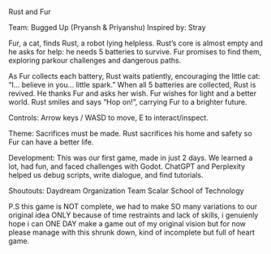 Rust and Fur

Team: Bugged Up (Pryansh & Priyanshu)
Inspired by: Stray

Fur, a cat, finds Rust, a robot lying helpless. Rust’s core is almost empty and he asks for help: he needs 5 batteries to survive. Fur promises to find them, exploring parkour challenges and dangerous paths.

As Fur collects each battery, Rust waits patiently, encouraging the little cat: “I… believe in you… little spark.” When all 5 batteries are collected, Rust is revived. He thanks Fur and asks her wish. Fur wishes for light and a better world. Rust smiles and says “Hop on!”, carrying Fur to a brighter future.

Controls: Arrow keys / WASD to move, E to interact/inspect.

Theme: Sacrifices must be made. Rust sacrifices his home and safety so Fur can have a better life.

Development:
This was our first game, made in just 2 days. We learned a lot, had fun, and faced challenges with Godot. ChatGPT and Perplexity helped us debug scripts, write dialogue, and find tutorials.

Shoutouts:
Daydream Organization Team
Scalar School of Technology

P.S this game is NOT complete, we had to make SO many variations to our original idea ONLY because of time restraints and lack of skills, i genuienly hope i can ONE DAY make a game out of my original vision but for now please manage with this shrunk down, kind of incomplete but full of heart game.
